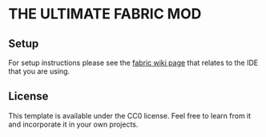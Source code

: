 # THE ULTIMATE FABRIC MOD

## Setup

For setup instructions please see the [fabric wiki page](https://fabricmc.net/wiki/tutorial:setup) that relates to the IDE that you are using.

## License

This template is available under the CC0 license. Feel free to learn from it and incorporate it in your own projects.
